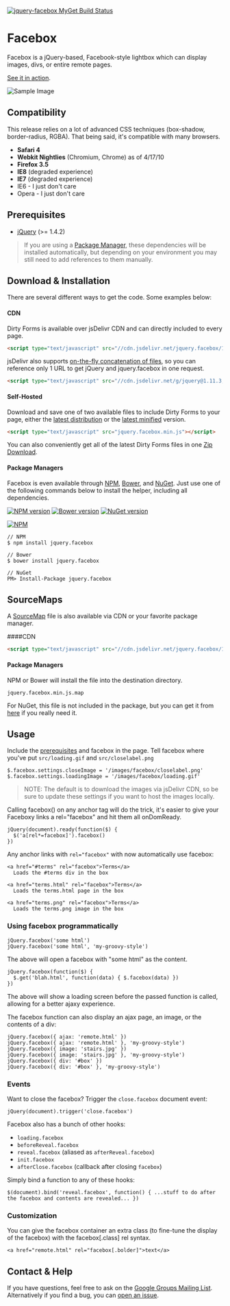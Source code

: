 [![jquery-facebox MyGet Build Status](https://www.myget.org/BuildSource/Badge/jquery-facebox?identifier=1845d11b-3fcd-45c5-98e8-0b90d5b796cb)](https://www.myget.org/)

# Facebox

Facebox is a jQuery-based, Facebook-style lightbox which can display images, divs, or entire remote pages.

[See it in action](http://defunkt.github.com/facebox/).

![Sample Image](http://share.kyleneath.com/captures/Facebox_1.2-20100417-190352.jpg)

## Compatibility

This release relies on a lot of advanced CSS techniques (box-shadow, border-radius, RGBA). That being said, it's compatible with many browsers.

* **Safari 4**
* **Webkit Nightlies** (Chromium, Chrome) as of 4/17/10
* **Firefox 3.5**
* **IE8** (degraded experience)
* **IE7** (degraded experience)
* IE6 - I just don't care
* Opera - I just don't care

Prerequisites
---------------------------------
- [jQuery](http://jquery.com) (>= 1.4.2)

> If you are using a [Package Manager](#package-managers), these dependencies will be installed automatically, but depending on your environment you may still need to add references to them manually.

## Download & Installation
There are several different ways to get the code. Some examples below:

#### CDN
Dirty Forms is available over jsDelivr CDN and can directly included to every page.
```HTML
<script type="text/javascript" src="//cdn.jsdelivr.net/jquery.facebox/1.4.0/jquery.facebox.min.js"></script>
```

jsDelivr also supports [on-the-fly concatenation of files](https://github.com/jsdelivr/jsdelivr#load-multiple-files-with-single-http-request), so you can reference only 1 URL to get jQuery and jquery.facebox in one request.
```HTML
<script type="text/javascript" src="//cdn.jsdelivr.net/g/jquery@1.11.3,jquery.facebox@1.4.0"></script>
```

#### Self-Hosted
Download and save one of two available files to include Dirty Forms to your page, either the [latest distribution](https://raw.githubusercontent.com/NightOwl888/jquery.facebox.dist/master/jquery.facebox.js) or the [latest minified](https://raw.githubusercontent.com/NightOwl888/jquery.facebox.dist/master/jquery.facebox.min.js) version.
```HTML
<script type="text/javascript" src="jquery.facebox.min.js"></script>
```

You can also conveniently get all of the latest Dirty Forms files in one [Zip Download](https://github.com/NightOwl888/jquery.facebox.dist/archive/master.zip).

#### Package Managers
Facebox is even available through [NPM](http://npmjs.org), [Bower](http://bower.io), and [NuGet](https://www.nuget.org/). Just use one of the following commands below to install the helper, including all dependencies.

[![NPM version](https://badge.fury.io/js/jquery.facebox.svg)](http://www.npmjs.org/package/jquery.facebox)
[![Bower version](https://badge.fury.io/bo/jquery.facebox.svg)](http://bower.io/search/?q=jquery.facebox)
[![NuGet version](https://badge.fury.io/nu/jquery.facebox.svg)](https://www.nuget.org/packages/jquery.facebox/)

[![NPM](https://nodei.co/npm/jquery.facebox.png?compact=true)](https://nodei.co/npm/jquery.facebox/)
```
// NPM
$ npm install jquery.facebox

// Bower
$ bower install jquery.facebox

// NuGet
PM> Install-Package jquery.facebox
```

## SourceMaps

A [SourceMap](https://docs.google.com/document/d/1U1RGAehQwRypUTovF1KRlpiOFze0b-_2gc6fAH0KY0k/edit?hl=en_US&pli=1&pli=1) file is also available via CDN or your favorite package manager.

####CDN

```HTML
<script type="text/javascript" src="//cdn.jsdelivr.net/jquery.facebox/1.4.0/jquery.facebox.min.js.map"></script>
```

#### Package Managers

NPM or Bower will install the file into the destination directory.

```
jquery.facebox.min.js.map
```

For NuGet, this file is not included in the package, but you can get it from [here](https://github.com/NightOwl888/jquery.facebox.dist/blob/master/jquery.facebox.min.js.map) if you really need it.


## Usage

Include the [prerequisites](#prerequisites) and facebox in the page. Tell facebox where you've put `src/loading.gif` and `src/closelabel.png`

    $.facebox.settings.closeImage = '/images/facebox/closelabel.png'
    $.facebox.settings.loadingImage = '/images/facebox/loading.gif'

> NOTE: The default is to download the images via jsDelivr CDN, so be sure to update these settings if you want to host the images locally.

Calling facebox() on any anchor tag will do the trick, it's easier to give your Faceboxy links a rel="facebox"  and hit them all onDomReady.

    jQuery(document).ready(function($) {
      $('a[rel*=facebox]').facebox()
    })

Any anchor links with `rel="facebox"` with now automatically use facebox:

    <a href="#terms" rel="facebox">Terms</a>
      Loads the #terms div in the box

    <a href="terms.html" rel="facebox">Terms</a>
      Loads the terms.html page in the box

    <a href="terms.png" rel="facebox">Terms</a>
      Loads the terms.png image in the box


### Using facebox programmatically

    jQuery.facebox('some html')
    jQuery.facebox('some html', 'my-groovy-style')

The above will open a facebox with "some html" as the content.

    jQuery.facebox(function($) {
      $.get('blah.html', function(data) { $.facebox(data) })
    })

The above will show a loading screen before the passed function is called,
allowing for a better ajaxy experience.

The facebox function can also display an ajax page, an image, or the contents of a div:

    jQuery.facebox({ ajax: 'remote.html' })
    jQuery.facebox({ ajax: 'remote.html' }, 'my-groovy-style')
    jQuery.facebox({ image: 'stairs.jpg' })
    jQuery.facebox({ image: 'stairs.jpg' }, 'my-groovy-style')
    jQuery.facebox({ div: '#box' })
    jQuery.facebox({ div: '#box' }, 'my-groovy-style')

### Events

Want to close the facebox?  Trigger the `close.facebox` document event:

    jQuery(document).trigger('close.facebox')

Facebox also has a bunch of other hooks:

* `loading.facebox`
* `beforeReveal.facebox`
* `reveal.facebox` (aliased as `afterReveal.facebox`)
* `init.facebox`
* `afterClose.facebox`  (callback after closing `facebox`)

Simply bind a function to any of these hooks:

    $(document).bind('reveal.facebox', function() { ...stuff to do after the facebox and contents are revealed... })

### Customization

You can give the facebox container an extra class (to fine-tune the display of the facebox) with the facebox[.class] rel syntax.

    <a href="remote.html" rel="facebox[.bolder]">text</a>

## Contact & Help

If you have questions, feel free to ask on the [Google Groups Mailing List](http://groups.google.com/group/facebox/). Alternatively if you find a bug, you can [open an issue](http://github.com/defunkt/facebox/issues).
